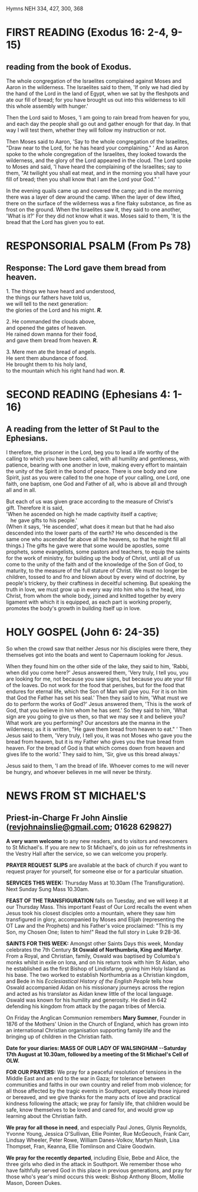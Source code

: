 Hymns NEH 334, 427, 300, 368

# FIRST READING (Exodus 16: 2-4, 9-15)

## reading from the book of Exodus.

The whole congregation of the Israelites complained against Moses and
Aaron in the wilderness. The Israelites said to them, 'If only we had
died by the hand of the Lord in the land of Egypt, when we sat by the
fleshpots and ate our fill of bread; for you have brought us out into
this wilderness to kill this whole assembly with hunger.'

Then the Lord said to Moses, 'I am going to rain bread from heaven for
you, and each day the people shall go out and gather enough for that
day. In that way I will test them, whether they will follow my
instruction or not.

Then Moses said to Aaron, 'Say to the whole congregation of the
Israelites, "Draw near to the Lord, for he has heard your
complaining." ' And as Aaron spoke to the whole congregation of the
Israelites, they looked towards the wilderness, and the glory of
the Lord appeared in the cloud. The Lord spoke to Moses and said, 'I
have heard the complaining of the Israelites; say to them, "At twilight
you shall eat meat, and in the morning you shall have your fill of
bread; then you shall know that I am the Lord your God." '

In the evening quails came up and covered the camp; and in the morning
there was a layer of dew around the camp. When the layer of dew lifted,
there on the surface of the wilderness was a fine flaky substance, as
fine as frost on the ground. When the Israelites saw it, they said to
one another, 'What is it?' For they did not know what it was. Moses said
to them, 'It is the bread that the Lord has given you to eat.

# RESPONSORIAL PSALM (From Ps 78)

## Response: The Lord gave them bread from heaven.

1\. The things we have heard and understood,\
the things our fathers have told us,\
we will tell to the next generation:\
the glories of the Lord and his might. ***R.***

2\. He commanded the clouds above,\
and opened the gates of heaven.\
He rained down manna for their food,\
and gave them bread from heaven. ***R.***

3\. Mere men ate the bread of angels.\
He sent them abundance of food.\
He brought them to his holy land,\
to the mountain which his right hand had won. ***R.***

# SECOND READING (Ephesians 4: 1-16)

## A reading from the letter of St Paul to the Ephesians.

I therefore, the prisoner in the Lord, beg you to lead a life worthy of
the calling to which you have been called, with all humility and
gentleness, with patience, bearing with one another in love, making
every effort to maintain the unity of the Spirit in the bond of
peace. There is one body and one Spirit, just as you were called to the
one hope of your calling, one Lord, one faith, one baptism, one God and
Father of all, who is above all and through all and in all.

But each of us was given grace according to the measure of Christ's
gift. Therefore it is said,\
'When he ascended on high he made captivity itself a captive;\
   he gave gifts to his people.'\
(When it says, 'He ascended', what does it mean but that he had also
descended into the lower parts of the earth? He who descended is the
same one who ascended far above all the heavens, so that he might fill
all things.) The gifts he gave were that some would be apostles, some
prophets, some evangelists, some pastors and teachers, to equip the
saints for the work of ministry, for building up the body of
Christ, until all of us come to the unity of the faith and of the
knowledge of the Son of God, to maturity, to the measure of the full
stature of Christ. We must no longer be children, tossed to and fro and
blown about by every wind of doctrine, by people's trickery, by their
craftiness in deceitful scheming. But speaking the truth in love, we
must grow up in every way into him who is the head, into Christ, from
whom the whole body, joined and knitted together by every ligament with
which it is equipped, as each part is working properly, promotes the
body's growth in building itself up in love.

# HOLY GOSPEL (John 6: 24-35)

So when the crowd saw that neither Jesus nor his disciples were there,
they themselves got into the boats and went to Capernaum looking for
Jesus.

When they found him on the other side of the lake, they said to him,
'Rabbi, when did you come here?' Jesus answered them, 'Very truly, I
tell you, you are looking for me, not because you saw signs, but because
you ate your fill of the loaves. Do not work for the food that perishes,
but for the food that endures for eternal life, which the Son of Man
will give you. For it is on him that God the Father has set his
seal.' Then they said to him, 'What must we do to perform the works of
God?' Jesus answered them, 'This is the work of God, that you believe in
him whom he has sent.' So they said to him, 'What sign are you going to
give us then, so that we may see it and believe you? What work are you
performing? Our ancestors ate the manna in the wilderness; as it is
written, "He gave them bread from heaven to eat." ' Then Jesus said to
them, 'Very truly, I tell you, it was not Moses who gave you the bread
from heaven, but it is my Father who gives you the true bread from
heaven. For the bread of God is that which comes down from heaven and
gives life to the world.' They said to him, 'Sir, give us this bread
always.'

Jesus said to them, 'I am the bread of life. Whoever comes to me will
never be hungry, and whoever believes in me will never be thirsty.

# NEWS FROM ST MICHAEL'S

## Priest-in-Charge Fr John Ainslie ([revjohnainslie@gmail.com](mailto:revjohnainslie@gmail.com); 01628 629827)

**A very warm welcome** to any new readers, and to visitors and
newcomers to St Michael's. If you are new to St Michael's, do join us
for refreshments in the Vestry Hall after the service, so we can welcome
you properly.

**PRAYER REQUEST SLIPS** are available at the back of church if you want
to request prayer for yourself, for someone else or for a particular
situation.

**SERVICES THIS WEEK:** Thursday Mass at 10.30am (The Transfiguration).
Next Sunday Sung Mass 10.30am.

**FEAST OF THE TRANSFIGURATION** falls on Tuesday, and we will keep it
at our Thursday Mass. This important Feast of Our Lord recalls the event
when Jesus took his closest disciples onto a mountain, where they saw
him transfigured in glory, accompanied by Moses and Elijah (representing
the OT Law and the Prophets) and his Father's voice proclaimed: "This is
my Son, my Chosen One; listen to him!" Read the full story in Luke
9:28-36.

**SAINTS FOR THIS WEEK:** Amongst other Saints Days this week, Monday
celebrates the 7th Century **St Oswald of Northumbria, King and
Martyr**. From a Royal, and Christian, family, Oswald was baptised by
Columba's monks whilst in exile on Iona, and on his return took with him
St Aidan, who he established as the first Bishop of Lindisfarne, giving
him Holy Island as his base. The two worked to establish Northumbria as
a Christian kingdom, and Bede in his *Ecclesiastical History of the
English People* tells how Oswald accompanied Aidan on his missionary
journeys across the region and acted as his translator as Aidan knew
little of the local language. Oswald was known for his humility and
generosity. He died in 642 defending his kingdom from attack by the
pagan tribes of Mercia.

On Friday the Anglican Communion remembers **Mary Sumner**, Founder in
1876 of the Mothers' Union in the Church of England, which has grown
into an international Christian organisation supporting family life and
the bringing up of children in the Christian faith.

**Date for your diaries: MASS OF OUR LADY OF WALSINGHAM --Saturday
17th August at 10.30am, followed by a meeting of the St Michael's Cell
of OLW.**

**FOR OUR PRAYERS:** We pray for a peaceful resolution of tensions in
the Middle East and an end to the war in Gaza; for tolerance between
communities and faiths in our own country and relief from mob violence;
for all those affected by the tragic events in Southport, especially
those injured or bereaved, and we give thanks for the many acts of love
and practical kindness following the attack; we pray for family life,
that children would be safe, know themselves to be loved and cared for,
and would grow up learning about the Christian faith.

**We pray for all those in need**, and especially Paul Jones, Glynis
Reynolds, Yvonne Young, Jessica O'Sullivan, Ellie Pointer, Rue McGeouch,
Frank Carr, Lindsay Wheeler, Peter Rowe, William Danes-Volkov, Martyn
Nash, Lisa Thompset, Fran, Keanna, Ellie Tomlinson and Claire Goodwin.

**We pray for the recently departed**, including Elsie, Bebe and Alice,
the three girls who died in the attack in Southport. We remember those
who have faithfully served God in this place in previous generations,
and pray for those who's year's mind occurs this week: Bishop Anthony
Bloom, Mollie Mason, Doreen Dukes.
